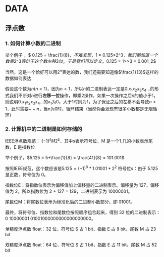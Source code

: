 # DATA

## 浮点数

### 1. 如何计算小数的二进制 
举个例子
，$ 0.125 = \frac{1}{8}$，不难发现，$1 = 0.125*2^3$，我们都知道一个数乘$2^3$等价于这个数左移 3 位，于是我们可以定义，$0.125 = 1>>3 = 0.001_2$

当然，这是一个恰好可以用$2^n$表达的数，我们还需要知道像$\frac{1}{3}$这样的数据如何表达

假设这个数为$n(n<1)$，因为$n<1$，所以$n$的二进制表达一定是$0.x_1x_2x_3x_4...$的形式我们不断对$n$进行**左移一位**操作，即乘2操作，如果一次操作之后$n$的值小于$1$，则说明$0.x_1x_2x_3x_4...$的$x_1$为0，大于$1$时则为1，为了保证之后的左移不会导致$n>1$，此时需要$--n$，当n为0时，循环结束（当然你会发现有很多小数都是无限循环）

### 2. 计算机中的二进制是如何存储的
IEEE浮点数规范：
$(-1)^sM2^E$，其中s表示符号位，M 是一个1.几的小数表示尾数，E 是指数位

举个例子，$5.125 = 5+\frac{1}{8} = \frac{41}{8} = 101.001$

按照IEEE规范，这个数应该是$5.125 = (-1)^0*1.01001 * 2^2$
符号位s：由于 5.125 是正数，符号位为 0。

指数位E：将指数位表示为偏移值加上偏移量的二进制表示。偏移量为 127，偏移值为 2。所以指数位为 2 + 127 = 129，二进制表示为 10000001。

尾数位M：将尾数位表示为标准化后的二进制小数部分。即 01001。 

最终，将符号位、指数位和尾数位按照顺序组合起来，得到 32 位的二进制表示：0 10000001 01001000000000000000000。

单精度浮点数 float：32 位，符号位 S 占 1 bit，指数 E 占 8 bit，尾数 M 占 23 bit

双精度浮点数 float：64 位，符号位 S 占 1 bit，指数 E 占 11 bit，尾数 M 占 52 bit